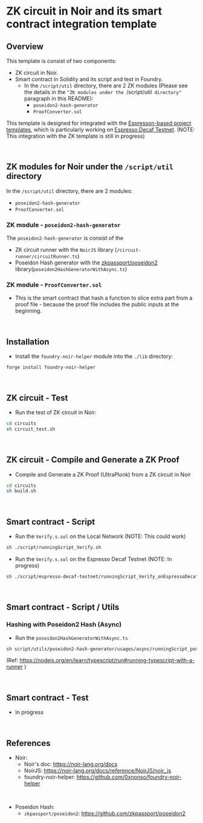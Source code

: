 # ZK circuit in Noir and its smart contract integration template

## Overview

This template is consist of two components:
- ZK circuit in Noir.
- Smart contract in Solidity and its script and test in Foundry.
  - In the `/script/util` directory, there are 2 ZK modules (Please see the details in the `"ZK modules under the `/script/util` directory"` paragraph in this README):
    - `poseidon2-hash-generator`
    - `ProofConverter.sol`

This template is designed for integrated with the [Espresson-based project templates](https://github.com/masaun/noir-zk-template-for-espresso/tree/main/espresso), which is particularly working on [Espresso Decaf Testnet](https://docs.espressosys.com/network/releases/testnets/decaf-testnet). (NOTE: This integration with the ZK template is still in progress)


<br>

## ZK modules for Noir under the `/script/util` directory

In the `/script/util` directory, there are 2 modules:
- `poseidon2-hash-generator`
- `ProofConverter.sol`
    
### ZK module - `poseidon2-hash-generator`
The `poseidon2-hash-generator` is consist of the 
- ZK circuit runner with the `NoirJS` library (`/circuit-runner/circuitRunner.ts`) 
- Poseidon Hash generator with the [zkpassport/poseidon2](https://github.com/zkpassport/poseidon2) library(`poseidon2HashGeneratorWithAsync.ts`)


### ZK module - `ProofConverter.sol`
- This is the smart contract that hash a function to slice extra part from a proof file - because the proof file includes the public inputs at the beginning.



<br>

## Installation
- Install the `foundry-noir-helper` module into the `./lib` directory:
```
forge install foundry-noir-helper
```

<br>

## ZK circuit - Test

- Run the test of ZK circuit in Noir:
```bash
cd circuits
sh circuit_test.sh
```

<br>

## ZK circuit - Compile and Generate a ZK Proof

- Compile and Generate a ZK Proof (UltraPlonk) from a ZK circuit in Noir
```bash
cd circuits
sh build.sh
```

<br>

## Smart contract - Script
- Run the `Verify.s.sol` on the Local Network (NOTE: This could work)
```bash
sh ./script/runningScript_Verify.sh
```

- Run the `Verify.s.sol` on the Espresso Decaf Testnet (NOTE: In progress)
```bash
sh ./script/espresso-decaf-testnet/runningScript_Verify_onEspressoDecafTestnet.sh
```

<br>

## Smart contract - Script / Utils

### Hashing with Poseidon2 Hash (Async)
- Run the `poseidon2HashGeneratorWithAsync.ts`
```bash
sh script/utils/poseidon2-hash-generator/usages/async/runningScript_poseidon2HashGeneratorWithAsync.sh
```
(Ref: https://nodejs.org/en/learn/typescript/run#running-typescript-with-a-runner )

<br>

## Smart contract - Test 
- In progress

<br>

## References

- Noir:
  - Noir's doc: https://noir-lang.org/docs
  - NoirJS: https://noir-lang.org/docs/reference/NoirJS/noir_js
  - foundry-noir-helper: https://github.com/0xnonso/foundry-noir-helper

<br>

- Poseidon Hash:
  - `zkpassport/poseidon2`: https://github.com/zkpassport/poseidon2
